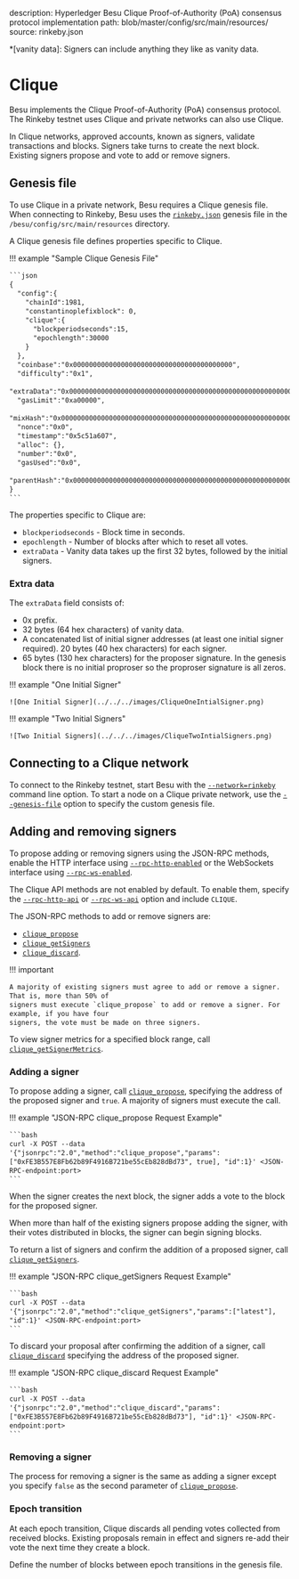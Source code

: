 description: Hyperledger Besu Clique Proof-of-Authority (PoA) consensus protocol implementation
path: blob/master/config/src/main/resources/
source: rinkeby.json
<!--- END of page meta data -->

*[vanity data]: Signers can include anything they like as vanity data.

# Clique

Besu implements the Clique Proof-of-Authority (PoA) consensus protocol. The Rinkeby testnet uses
Clique and private networks can also use Clique.

In Clique networks, approved accounts, known as signers, validate transactions and blocks. Signers
take turns to create the next block. Existing signers propose and vote to add or remove signers.

## Genesis file

To use Clique in a private network, Besu requires a Clique genesis file. When connecting to Rinkeby,
Besu uses the
[`rinkeby.json`](https://github.com/hyperledger/besu/blob/master/config/src/main/resources/rinkeby.json)
genesis file in the `/besu/config/src/main/resources` directory.

A Clique genesis file defines properties specific to Clique.

!!! example "Sample Clique Genesis File"

    ```json
    {
      "config":{
        "chainId":1981,
        "constantinoplefixblock": 0,
        "clique":{
          "blockperiodseconds":15,
          "epochlength":30000
        }
      },
      "coinbase":"0x0000000000000000000000000000000000000000",
      "difficulty":"0x1",
      "extraData":"0x000000000000000000000000000000000000000000000000000000000000000001a54556254bfa3db2daa7673435ec63649925c50000000000000000000000000000000000000000000000000000000000000000000000000000000000000000000000000000000000000000000000000000000000",
      "gasLimit":"0xa00000",
      "mixHash":"0x0000000000000000000000000000000000000000000000000000000000000000",
      "nonce":"0x0",
      "timestamp":"0x5c51a607",
      "alloc": {},
      "number":"0x0",
      "gasUsed":"0x0",
      "parentHash":"0x0000000000000000000000000000000000000000000000000000000000000000"
    }
    ```

The properties specific to Clique are:

* `blockperiodseconds` - Block time in seconds.
* `epochlength` - Number of blocks after which to reset all votes.
* `extraData` - Vanity data takes up the first 32 bytes, followed by the initial signers.

### Extra data

The `extraData` field consists of:

* 0x prefix.
* 32 bytes (64 hex characters) of vanity data.
* A concatenated list of initial signer addresses (at least one initial signer required). 20 bytes
  (40 hex characters) for each signer.
* 65 bytes (130 hex characters) for the proposer signature. In the genesis block there is no
  initial proproser so the proproser signature is all zeros.

!!! example "One Initial Signer"

    ![One Initial Signer](../../../images/CliqueOneIntialSigner.png)

!!! example "Two Initial Signers"

    ![Two Initial Signers](../../../images/CliqueTwoIntialSigners.png)

## Connecting to a Clique network

To connect to the Rinkeby testnet, start Besu with the
[`--network=rinkeby`](../../../Reference/CLI/CLI-Syntax.md#network) command line option. To start a
node on a Clique private network, use the
[`--genesis-file`](../../../Reference/CLI/CLI-Syntax.md#genesis-file) option to specify the custom
genesis file.

## Adding and removing signers

To propose adding or removing signers using the JSON-RPC methods, enable the HTTP interface using
[`--rpc-http-enabled`](../../../Reference/CLI/CLI-Syntax.md#rpc-http-enabled) or the WebSockets
interface using [`--rpc-ws-enabled`](../../../Reference/CLI/CLI-Syntax.md#rpc-ws-enabled).

The Clique API methods are not enabled by default. To enable them, specify the
[`--rpc-http-api`](../../../Reference/CLI/CLI-Syntax.md#rpc-http-api) or
[`--rpc-ws-api`](../../../Reference/CLI/CLI-Syntax.md#rpc-ws-api) option and include `CLIQUE`.

The JSON-RPC methods to add or remove signers are:

* [`clique_propose`](../../../Reference/API-Methods.md#clique_propose)
* [`clique_getSigners`](../../../Reference/API-Methods.md#clique_getsigners)
* [`clique_discard`](../../../Reference/API-Methods.md#clique_discard).

!!! important

    A majority of existing signers must agree to add or remove a signer. That is, more than 50% of
    signers must execute `clique_propose` to add or remove a signer. For example, if you have four
    signers, the vote must be made on three signers.

To view signer metrics for a specified block range, call
[`clique_getSignerMetrics`](../../../Reference/API-Methods.md#clique_getsignermetrics).

### Adding a signer

To propose adding a signer, call
[`clique_propose`](../../../Reference/API-Methods.md#clique_propose), specifying the address of the
proposed signer and `true`. A majority of signers must execute the call.

!!! example "JSON-RPC clique_propose Request Example"

    ```bash
    curl -X POST --data '{"jsonrpc":"2.0","method":"clique_propose","params":["0xFE3B557E8Fb62b89F4916B721be55cEb828dBd73", true], "id":1}' <JSON-RPC-endpoint:port>
    ```

When the signer creates the next block, the signer adds a vote to the block for the proposed
signer.

When more than half of the existing signers propose adding the signer, with their votes distributed
in blocks, the signer can begin signing blocks.

To return a list of signers and confirm the addition of a proposed signer, call
[`clique_getSigners`](../../../Reference/API-Methods.md#clique_getsigners).

!!! example "JSON-RPC clique_getSigners Request Example"

    ```bash
    curl -X POST --data '{"jsonrpc":"2.0","method":"clique_getSigners","params":["latest"], "id":1}' <JSON-RPC-endpoint:port>
    ```

To discard your proposal after confirming the addition of a signer, call
[`clique_discard`](../../../Reference/API-Methods.md#clique_discard) specifying the address of the
proposed signer.

!!! example "JSON-RPC clique_discard Request Example"

    ```bash
    curl -X POST --data '{"jsonrpc":"2.0","method":"clique_discard","params":["0xFE3B557E8Fb62b89F4916B721be55cEb828dBd73"], "id":1}' <JSON-RPC-endpoint:port>
    ```

### Removing a signer

The process for removing a signer is the same as adding a signer except you specify `false` as the
second parameter of [`clique_propose`](../../../Reference/API-Methods.md#clique_propose).

### Epoch transition

At each epoch transition, Clique discards all pending votes collected from received blocks.
Existing proposals remain in effect and signers re-add their vote the next time they create a block.

Define the number of blocks between epoch transitions in the genesis file.